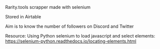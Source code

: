 Rarity.tools scrapper made with selenium

Stored in Airtable

Aim is to know the number of followers on Discord and Twitter

Resource:
Using Python selenium to load javascript and select elements: https://selenium-python.readthedocs.io/locating-elements.html

